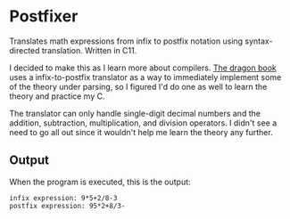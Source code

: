 # Postfixer
Translates math expressions from infix to postfix notation using syntax-directed
translation. Written in C11.

I decided to make this as I learn more about compilers. [The dragon book](https://en.wikipedia.org/wiki/Compilers:_Principles,_Techniques,_and_Tools) uses a 
infix-to-postfix translator as a way to immediately implement some of the
theory under parsing, so I figured I'd do one as well to learn the theory and practice
my C.

The translator can only handle single-digit decimal numbers and the addition,
subtraction, multiplication, and division operators. I didn't see a need to go
all out since it wouldn't help me learn the theory any further.

## Output
When the program is executed, this is the output:
```
infix expression: 9*5+2/8-3 
postfix expression: 95*2+8/3-
```
